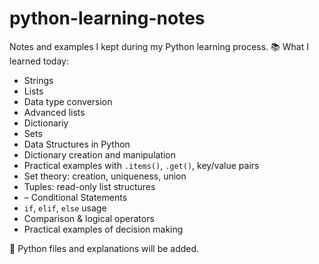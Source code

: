 # python-learning-notes
Notes and examples I kept during my Python learning process.
📚 What I learned today:
- Strings
- Lists
- Data type conversion
- Advanced lists
- Dictionariy
- Sets
-   Data Structures in Python
- Dictionary creation and manipulation
- Practical examples with `.items()`, `.get()`, key/value pairs
- Set theory: creation, uniqueness, union
- Tuples: read-only list structures
-  – Conditional Statements
- `if`, `elif`, `else` usage
- Comparison & logical operators
- Practical examples of decision making



📌 Python files and explanations will be added.
